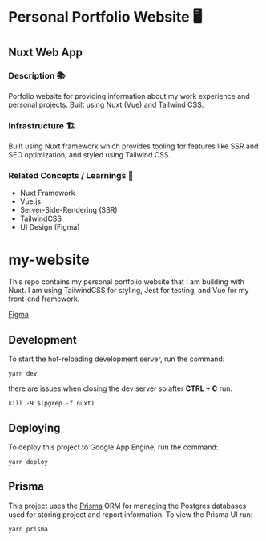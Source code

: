 # Personal Portfolio Website 🖥️

## Nuxt Web App

### Description 📚

Porfolio website for providing information about my work experience and personal projects. Built using Nuxt (Vue) and Tailwind CSS.

### Infrastructure 🏗️

Built using Nuxt framework which provides tooling for features like SSR and SEO optimization, and styled using Tailwind CSS.

### Related Concepts / Learnings 💭

* Nuxt Framework
* Vue.js
* Server-Side-Rendering (SSR)
* TailwindCSS
* UI Design (Figma)

# my-website

This repo contains my personal portfolio website that I am building with Nuxt. I am using TailwindCSS for styling, Jest for testing, and Vue for my front-end framework.

[Figma](https://www.figma.com/file/GjWIwe3zgpJCNL2FlVcMd7/Website?node-id=0%3A1)

## Development

To start the hot-reloading development server, run the command:

```
yarn dev
```

there are issues when closing the dev server so after **CTRL + C** run:

```
kill -9 $(pgrep -f nuxt)
```

## Deploying

To deploy this project to Google App Engine, run the command:

```
yarn deploy
```

## Prisma

This project uses the [Prisma](https://www.prisma.io/) ORM for managing the Postgres databases used for storing project and report information. To view the Prisma UI run:

```
yarn prisma
```

